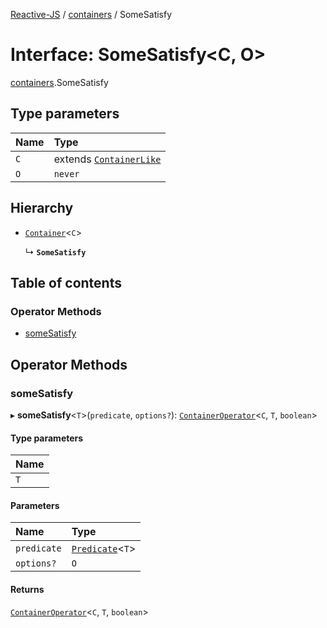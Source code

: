 [Reactive-JS](../README.md) / [containers](../modules/containers.md) / SomeSatisfy

# Interface: SomeSatisfy<C, O\>

[containers](../modules/containers.md).SomeSatisfy

## Type parameters

| Name | Type |
| :------ | :------ |
| `C` | extends [`ContainerLike`](containers.ContainerLike.md) |
| `O` | `never` |

## Hierarchy

- [`Container`](containers.Container.md)<`C`\>

  ↳ **`SomeSatisfy`**

## Table of contents

### Operator Methods

- [someSatisfy](containers.SomeSatisfy.md#somesatisfy)

## Operator Methods

### someSatisfy

▸ **someSatisfy**<`T`\>(`predicate`, `options?`): [`ContainerOperator`](../modules/containers.md#containeroperator)<`C`, `T`, `boolean`\>

#### Type parameters

| Name |
| :------ |
| `T` |

#### Parameters

| Name | Type |
| :------ | :------ |
| `predicate` | [`Predicate`](../modules/functions.md#predicate)<`T`\> |
| `options?` | `O` |

#### Returns

[`ContainerOperator`](../modules/containers.md#containeroperator)<`C`, `T`, `boolean`\>
